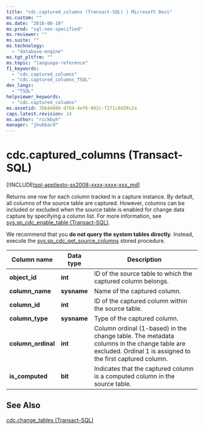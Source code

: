 ```yaml
---
title: "cdc.captured_columns (Transact-SQL) | Microsoft Docs"
ms.custom: ""
ms.date: "2016-06-10"
ms.prod: "sql-non-specified"
ms.reviewer: ""
ms.suite: ""
ms.technology: 
  - "database-engine"
ms.tgt_pltfrm: ""
ms.topic: "language-reference"
f1_keywords: 
  - "cdc.captured_columns"
  - "cdc.captured_columns_TSQL"
dev_langs: 
  - "TSQL"
helpviewer_keywords: 
  - "cdc.captured_columns"
ms.assetid: 7bb4d408-d764-4ef6-802c-f271c8d39c2a
caps.latest.revision: 14
ms.author: "rickbyh"
manager: "jhubbard"
---
```

# cdc.captured_columns (Transact-SQL)
[!INCLUDE[tsql-appliesto-ss2008-xxxx-xxxx-xxx_md](../../../a9retired/includes/tsql-appliesto-ss2008-xxxx-xxxx-xxx-md.md)]

  Returns one row for each column tracked in a capture instance. By default, all columns of the source table are captured. However, columns can be included or excluded when the source table is enabled for change data capture by specifying a column list. For more information, see [sys.sp_cdc_enable_table &#40;Transact-SQL&#41;](../../../relational-databases/reference/system-stored-procedures/sys.sp-cdc-enable-table-transact-sql.md).  
  
 We recommend that you **do not query the system tables directly**. Instead, execute the [sys.sp_cdc_get_source_columns](../../../relational-databases/reference/system-stored-procedures/sys.sp-cdc-get-captured-columns-transact-sql.md) stored procedure.  
   
|Column name|Data type|Description|  
|-----------------|---------------|-----------------|  
|**object_id**|**int**|ID of the source table to which the captured column belongs.|  
|**column_name**|**sysname**|Name of the captured column.|  
|**column_id**|**int**|ID of the captured column within the source table.|  
|**column_type**|**sysname**|Type of the captured column.|  
|**column_ordinal**|**int**|Column ordinal (1-based) in the change table. The metadata columns in the change table are excluded. Ordinal 1 is assigned to the first captured column.|  
|**is_computed**|**bit**|Indicates that the captured column is a computed column in the source table.|  
  
## See Also  
 [cdc.change_tables &#40;Transact-SQL&#41;](../../../relational-databases/reference/system-tables/cdc.change-tables-transact-sql.md)  
  
  